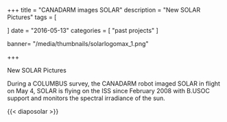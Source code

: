+++
title = "CANADARM images SOLAR"
description = "New SOLAR Pictures"
tags = [
    
  
]
date = "2016-05-13"
categories = [
   "past projects"
]

banner= "/media/thumbnails/solarlogomax_1.png"


+++

New SOLAR Pictures

During a COLUMBUS survey, the CANADARM robot imaged SOLAR in flight on May 4, SOLAR is flying on the ISS since February 2008 with B.USOC support and monitors the spectral irradiance of the sun.



{{< diaposolar >}}

